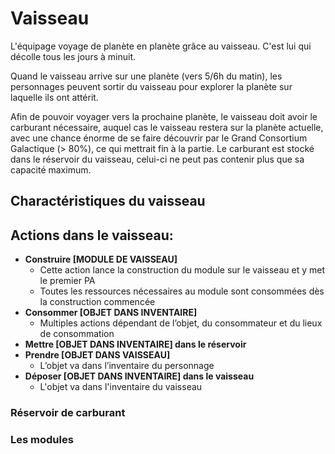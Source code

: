 # Vaisseau

L'équipage voyage de planète en planète grâce au vaisseau.
C'est lui qui décolle tous les jours à minuit.

Quand le vaisseau arrive sur une planète (vers 5/6h du matin), les personnages peuvent sortir du vaisseau pour explorer la planète sur laquelle ils ont attérit.

Afin de pouvoir voyager vers la prochaine planète, le vaisseau doit avoir le carburant nécessaire, auquel cas le vaisseau restera sur la planète actuelle, avec une chance énorme de se faire découvrir par le Grand Consortium Galactique (> 80%), ce qui mettrait fin à la partie.
Le carburant est stocké dans le réservoir du vaisseau, celui-ci ne peut pas contenir plus que sa capacité maximum.

## Charactéristiques du vaisseau

## Actions dans le vaisseau:
* **Construire [MODULE DE VAISSEAU]**
	* Cette action lance la construction  du module sur le vaisseau et y met le premier PA
	* Toutes les ressources nécessaires au module sont consommées dès la construction commencée
* **Consommer [OBJET DANS INVENTAIRE]**
	* Multiples actions dépendant de l’objet, du consommateur et du lieux de consommation
* **Mettre [OBJET DANS INVENTAIRE] dans le réservoir**
* **Prendre [OBJET DANS VAISSEAU]**
	* L’objet va dans l’inventaire du personnage
* **Déposer [OBJET DANS INVENTAIRE] dans le vaisseau**
	* L'objet va dans l'inventaire du vaisseau
	
### Réservoir de carburant
### Les modules
